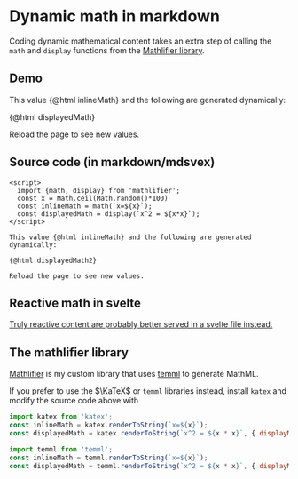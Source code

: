 # Dynamic math in markdown

<script>
  import {math, display} from 'mathlifier';
  const x = Math.ceil(Math.random()*100)
  const inlineMath = math(`x=${x}`);
  const displayedMath = display(`x^2 = ${x*x}`, {overflowAuto: false});
  const displayedMath2 = display(`x^2 = ${x*x}`);
</script>

Coding dynamic mathematical content takes an extra step of calling the `math`
and `display` functions from the
[Mathlifier library](https://www.npmjs.com/package/mathlifier).

## Demo

This value {@html inlineMath} and the following are generated dynamically:

{@html displayedMath}

Reload the page to see new values.

## Source code (in markdown/mdsvex)

```svelte
<script>
  import {math, display} from 'mathlifier';
  const x = Math.ceil(Math.random()*100)
  const inlineMath = math(`x=${x}`);
  const displayedMath = display(`x^2 = ${x*x}`);
</script>

This value {@html inlineMath} and the following are generated dynamically:

{@html displayedMath2}

Reload the page to see new values.
```

## Reactive math in svelte

[Truly reactive content are probably better served in a svelte file instead.](./dynamic-svelte)

## The mathlifier library

[Mathlifier](https://www.npmjs.com/package/mathlifier) is my custom library that uses [temml](https://temml.org/) to generate MathML.

If you prefer to use the $\KaTeX$ or `temml` libraries instead, install `katex` and modify the source code above with

```js
import katex from 'katex';
const inlineMath = katex.renderToString(`x=${x}`);
const displayedMath = katex.renderToString(`x^2 = ${x * x}`, { displayMode: true });
```

```js
import temml from 'temml';
const inlineMath = temml.renderToString(`x=${x}`);
const displayedMath = temml.renderToString(`x^2 = ${x * x}`, { displayMode: true });
```
